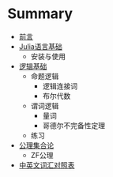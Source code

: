 # Summary

* [前言](README.md)
* [Julia语言基础](julia.md)
  - 安装与使用
* [逻辑基础](logic.md)
  - 命题逻辑
    - 逻辑连接词
    - 布尔代数
  - 谓词逻辑
    - 量词
    - 哥德尔不完备性定理
  - 练习
* [公理集合论](set_theory.md)
  - ZF公理
* [中英文词汇对照表](GLOSSARY.md)

